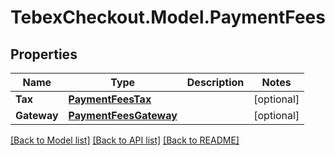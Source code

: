 # TebexCheckout.Model.PaymentFees

## Properties

Name | Type | Description | Notes
------------ | ------------- | ------------- | -------------
**Tax** | [**PaymentFeesTax**](PaymentFeesTax.md) |  | [optional] 
**Gateway** | [**PaymentFeesGateway**](PaymentFeesGateway.md) |  | [optional] 

[[Back to Model list]](../README.md#documentation-for-models) [[Back to API list]](../README.md#documentation-for-api-endpoints) [[Back to README]](../README.md)

